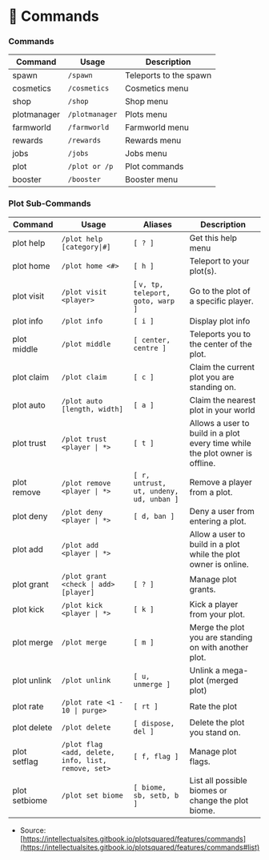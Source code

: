 # 📜 Commands

### Commands <a href="#commands" id="commands"></a>

| Command     | Usage          | Description            |
| ----------- | -------------- | ---------------------- |
| spawn       | `/spawn`       | Teleports to the spawn |
| cosmetics   | `/cosmetics`   | Cosmetics menu         |
| shop        | `/shop`        | Shop menu              |
| plotmanager | `/plotmanager` | Plots menu             |
| farmworld   | `/farmworld`   | Farmworld menu         |
| rewards     | `/rewards`     | Rewards menu           |
| jobs        | `/jobs`        | Jobs menu              |
| plot        | `/plot or /p`  | Plot commands          |
| booster     | `/booster`     | Booster menu           |

### &#x20;<a href="#plot-sub-commands" id="plot-sub-commands"></a>

### Plot Sub-Commands <a href="#plot-sub-commands" id="plot-sub-commands"></a>

| Command       | Usage                                               | Aliases                                 | Description                                                                  |
| ------------- | --------------------------------------------------- | --------------------------------------- | ---------------------------------------------------------------------------- |
| plot help     | `/plot help [category\|#]`                          | `[ ? ]`                                 | Get this help menu                                                           |
| plot home     | `/plot home <#>`                                    | `[ h ]`                                 | Teleport to your plot(s).                                                    |
| plot visit    | `/plot visit <player>`                              | \[ `v, tp, teleport, goto, warp ]`      | Go to the plot of a specific player.                                         |
| plot info     | `/plot info`                                        | `[ i ]`                                 | Display plot info                                                            |
| plot middle   | `/plot middle`                                      | `[ center, centre ]`                    | Teleports you to the center of the plot.                                     |
| plot claim    | `/plot claim`                                       | `[ c ]`                                 | Claim the current plot you are standing on.                                  |
| plot auto     | `/plot auto [length, width]`                        | `[ a ]`                                 | Claim the nearest plot in your world                                         |
| plot trust    | `/plot trust <player \| *>`                         | `[ t ]`                                 | Allows a user to build in a plot every time while the plot owner is offline. |
| plot remove   | `/plot remove <player \| *>`                        | `[ r, untrust, ut, undeny, ud, unban ]` | Remove a player from a plot.                                                 |
| plot deny     | `/plot deny <player \| *>`                          | `[ d, ban ]`                            | Deny a user from entering a plot.                                            |
| plot add      | `/plot add <player \| *>`                           |                                         | Allow a user to build in a plot while the plot owner is online.              |
| plot grant    | `/plot grant <check \| add> [player]`               | `[ ? ]`                                 | Manage plot grants.                                                          |
| plot kick     | `/plot kick <player \| *>`                          | `[ k ]`                                 | Kick a player from your plot.                                                |
| plot merge    | `/plot merge`                                       | `[ m ]`                                 | Merge the plot you are standing on with another plot.                        |
| plot unlink   | `/plot unlink`                                      | `[ u, unmerge ]`                        | Unlink a mega-plot (merged plot)                                             |
| plot rate     | `/plot rate <1 - 10 \| purge>`                      | `[ rt ]`                                | Rate the plot                                                                |
| plot delete   | `/plot delete`                                      | `[ dispose, del ]`                      | Delete the plot you stand on.                                                |
| plot setflag  | `/plot flag <add, delete, info, list, remove, set>` | `[ f, flag ]`                           | Manage plot flags.                                                           |
| plot setbiome | `/plot set biome`                                   | `[ biome, sb, setb, b ]`                | List all possible biomes or change the plot biome.                           |

* Source: [https://intellectualsites.gitbook.io/plotsquared/features/commands](https://intellectualsites.gitbook.io/plotsquared/features/commands#list)

